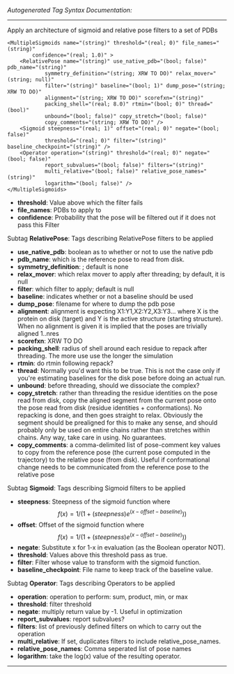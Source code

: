 _Autogenerated Tag Syntax Documentation:_

---
Apply an architecture of sigmoid and relative pose filters to a set of PDBs

```
<MultipleSigmoids name="(string)" threshold="(real; 0)" file_names="(string)"
        confidence="(real; 1.0)" >
    <RelativePose name="(string)" use_native_pdb="(bool; false)" pdb_name="(string)"
            symmetry_definition="(string; XRW TO DO)" relax_mover="(string; null)"
            filter="(string)" baseline="(bool; 1)" dump_pose="(string; XRW TO DO)"
            alignment="(string; XRW TO DO)" scorefxn="(string)"
            packing_shell="(real; 8.0)" rtmin="(bool; 0)" thread="(bool)"
            unbound="(bool; false)" copy_stretch="(bool; false)"
            copy_comments="(string; XRW TO DO)" />
    <Sigmoid steepness="(real; 1)" offset="(real; 0)" negate="(bool; false)"
            threshold="(real; 0)" filter="(string)" baseline_checkpoint="(string)" />
    <Operator operation="(string)" threshold="(real; 0)" negate="(bool; false)"
            report_subvalues="(bool; false)" filters="(string)"
            multi_relative="(bool; false)" relative_pose_names="(string)"
            logarithm="(bool; false)" />
</MultipleSigmoids>
```

-   **threshold**: Value above which the filter fails
-   **file_names**: PDBs to apply to
-   **confidence**: Probability that the pose will be filtered out if it does not pass this Filter


Subtag **RelativePose**:   Tags describing RelativePose filters to be applied

-   **use_native_pdb**: boolean as to whether or not to use the native pdb
-   **pdb_name**: which is the reference pose to read from disk.
-   **symmetry_definition**: ; default is none
-   **relax_mover**: which relax mover to apply after threading; by default, it is null
-   **filter**: which filter to apply; default is null
-   **baseline**: indicates whether or not a baseline should be used
-   **dump_pose**: filename for where to dump the pdb pose
-   **alignment**: alignment is expecting X1:Y1,X2:Y2,X3:Y3... where X is the protein on disk (target) and Y is the active structure (starting structure). When no alignment is given it is implied that the poses are trivially aligned 1..nres
-   **scorefxn**: XRW TO DO
-   **packing_shell**: radius of shell around each residue to repack after threading. The more use use the longer the simulation
-   **rtmin**: do rtmin following repack?
-   **thread**: Normally you'd want this to be true. This is not the case only if you're estimating baselines for the disk pose before doing an actual run.
-   **unbound**: before threading, should we dissociate the complex?
-   **copy_stretch**: rather than threading the residue identities on the pose read from disk, copy the aligned segment from the current pose onto the pose read from disk (residue identities + conformations). No repacking is done, and then goes straight to relax. Obviously the segment should be prealigned for this to make any sense, and should probably only be used on entire chains rather than stretches within chains. Any way, take care in using. No guarantees.
-   **copy_comments**: a comma-delimited list of pose-comment key values to copy from the reference pose (the current pose computed in the trajectory) to the relative pose (from disk). Useful if conformational change needs to be communicated from the reference pose to the relative pose

Subtag **Sigmoid**:   Tags describing Sigmoid filters to be applied

-   **steepness**: Steepness of the sigmoid function where $$f(x) = 1 / ( 1 + (steepness)e^{ (x - offset - baseline) } ) )$$
-   **offset**: Offset of the sigmoid function where $$f(x) = 1 / ( 1 + (steepness)e^{ (x - offset - baseline) } ) )$$
-   **negate**: Substitute x for 1-x in evaluation (as the Boolean operator NOT).
-   **threshold**: Values above this threshold pass as true.
-   **filter**: Filter whose value to transform with the sigmoid function.
-   **baseline_checkpoint**: File name to keep track of the baseline value.

Subtag **Operator**:   Tags describing Operators to be applied

-   **operation**: operation to perform: sum, product, min, or max
-   **threshold**: filter threshold
-   **negate**: multiply return value by -1. Useful in optimization
-   **report_subvalues**: report subvalues?
-   **filters**: list of previously defined filters on which to carry out the operation
-   **multi_relative**: If set, duplicates filters to include relative_pose_names.
-   **relative_pose_names**: Comma seperated list of pose names
-   **logarithm**: take the log(x) value of the resulting operator.

---
